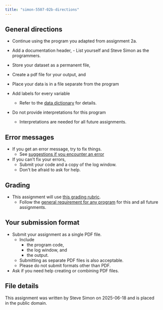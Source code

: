 ```yaml
---
title: "simon-5507-02b-directions"
---
```


## General directions

-   Continue using the program you adapted from assignment 2a.

-   Add a documentation header,
        -   List yourself and Steve Simon as the programmers.
-   Store your dataset as a permanent file,
-   Create a pdf file for your output, and
-   Place your data is in a file separate from the program
-   Add labels for every variable
    -    Refer to the [data dictionary][ref-simon-02] for details.
-   Do not provide interpretations for this program
    -   Interpretations are needed for all future assignments.

## Error messages

-   If you get an error message, try to fix things.
    -   See [suggestions if you encounter an error][ref-simon-97]
-   If you can't fix your errors,
    -   Submit your code and a copy of the log window.
    -   Don't be afraid to ask for help.

## Grading

-   This assignment will use [this grading rubric][ref-simon-98].
    -   Follow the [general requirement for any program][ref-simon-99] for this and all future assignments.
  
## Your submission format

-   Submit your assignment as a single PDF file. 
    -   Include 
        -   the program code,
        -   the log window, and
        -   the output.
    -   Submitting as separate PDF files is also acceptable.
    -   Please do not submit formats other than PDF.
-   Ask if you need help creating or combining PDF files.

## File details

This assignment was written by Steve Simon on 2025-06-18 and is placed in the public domain.

[ref-simon-01]: https://github.com/pmean/5507-2025b/blob/main/02/src/simon-5507-02-cigarettes.sas

[ref-simon-02]: https://github.com/pmean/data/blob/main/files/cigarette-measurements.yaml

[ref-simon-97]: https://github.com/pmean/classes/blob/master/general/src/suggestions-if-you-encounter-an-error.md

[ref-simon-98]: https://github.com/pmean/classes/blob/master/general/src/general-grading-rubric.md

[ref-simon-99]: https://github.com/pmean/classes/blob/master/general/src/good-programming-practices.md

